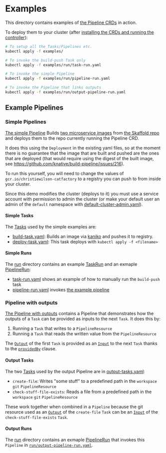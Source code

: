 # Examples

This directory contains examples of [the Pipeline CRDs](../README.md) in action.

To deploy them to your cluster (after
[installing the CRDs and running the controller](../DEVELOPMENT.md#getting-started)):

```bash
# To setup all the Tasks/Pipelines etc.
kubectl apply -f examples/

# To invoke the build-push Task only
kubectl apply -f examples/run/task-run.yaml

# To invoke the simple Pipeline
kubectl apply -f examples/run/pipeline-run.yaml

# To invoke the Pipeline that links outputs
kubectl apply -f examples/run/output-pipeline-run.yaml
```

## Example Pipelines

### Simple Pipelines

[The simple Pipeline](pipeline.yaml) Builds
[two microservice images](https://github.com/GoogleContainerTools/skaffold/tree/master/examples/microservices)
from [the Skaffold repo](https://github.com/GoogleContainerTools/skaffold) and
deploys them to the repo currently running the Pipeline CRD.

It does this using the `Deployment` in the existing yaml files, so at the moment
there is no guarantee that the image that are built and pushed are the ones that
are deployed (that would require using the digest of the built image, see
https://github.com/knative/build-pipeline/issues/216).

To run this yourself, you will need to change the values of
`gcr.io/christiewilson-catfactory` to a registry you can push to from inside
your cluster.

Since this demo modifies the cluster (deploys to it) you must use a service
account with permission to admin the cluster (or make your default user an admin
of the `default` namespace with
[default-cluster-admin.yaml](default-cluster-admin.yaml)).

#### Simple Tasks

The [Tasks](../docs/Concepts.md#task) used by the simple examples are:

- [build-task.yaml](build-task.yaml): Builds an image via
  [kaniko](https://github.com/GoogleContainerTools/kaniko) and pushes it to
  registry.
- [deploy-task.yaml](deploy-task.yaml): This task deploys with
  `kubectl apply -f <filename>`

#### Simple Runs

The [run](./run/) directory contains an example
[TaskRun](../docs/Concepts.md#taskrun) and an exmaple
[PipelineRun](../docs/Concepts.md#pipelinerun):

- [task-run.yaml](./run/task-run.yaml) shows an example of how to manually run
  the `build-push` task
- [pipeline-run.yaml](./run/pipeline-run.yaml) invokes
  [the example pipeline](#example-pipeline)

### Pipeline with outputs

[The Pipeline with outputs](output-pipeline.yaml) contains a Pipeline that
demonstrates how the outputs of a `Task` can be provided as inputs to the next
`Task`. It does this by:

1. Running a `Task` that writes to a `PipelineResource`
2. Running a `Task` that reads the written value from the `PipelineResource`

The [`Output`](../docs/Concepts.md#outputs) of the first `Task` is provided as
an [`Input`](../docs/Concepts.md#inputs) to the next `Task` thanks to the
[`providedBy`](../docs/using.md#providedby) clause.

#### Output Tasks

The two [Tasks](../docs/Concepts.md#task) used by the output Pipeline are in
[output-tasks.yaml](output-tasks.yaml):

- `create-file`: Writes "some stuff" to a predefined path in the `workspace`
  `git` `PipelineResource`
- `check-stuff-file-exists`: Reads a file from a predefined path in the
  `workspace` `git` `PipelineResource`

These work together when combined in a `Pipeline` because the git resource used
as an [`Output`](../docs/Concepts.md#outputs) of the `create-file` `Task` can be
an [`Input`](../docs/Concepts.md#inputs) of the `check-stuff-file-exists`
`Task`.

#### Output Runs

The [run](./run/) directory contains an exmaple
[PipelineRun](../docs/Concepts.md#pipelinerun) that invokes this `Pipeline` in
[`run/output-pipeline-run.yaml`](./run/output-pipeline-run.yaml).
